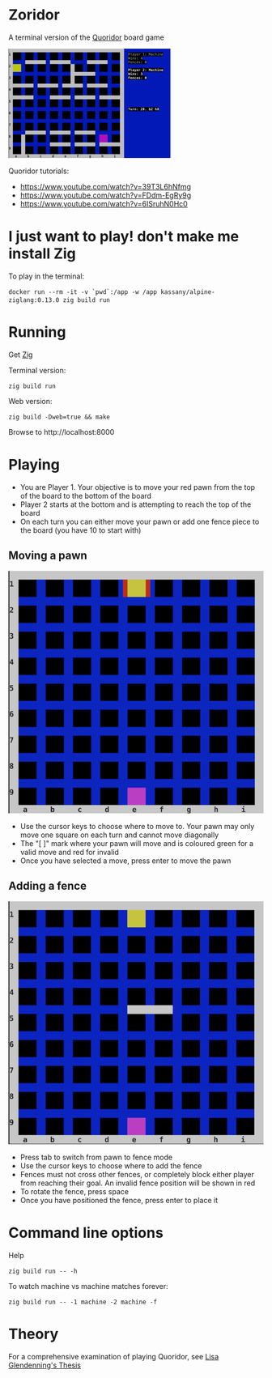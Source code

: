 # Zoridor

A terminal version of the [Quoridor](https://en.wikipedia.org/wiki/Quoridor) board game

![](doc/demo.gif)

Quoridor tutorials:

 - https://www.youtube.com/watch?v=39T3L6hNfmg
 - https://www.youtube.com/watch?v=FDdm-EgRy9g
 - https://www.youtube.com/watch?v=6ISruhN0Hc0

# I just want to play! don't make me install Zig

To play in the terminal:

    docker run --rm -it -v `pwd`:/app -w /app kassany/alpine-ziglang:0.13.0 zig build run

# Running

Get [Zig](https://ziglang.org/download/)

Terminal version:

    zig build run

Web version:

    zig build -Dweb=true && make

Browse to http://localhost:8000

# Playing

 - You are Player 1. Your objective is to move your red pawn from the top of the board to the bottom of the board
 - Player 2 starts at the bottom and is attempting to reach the top of the board
 - On each turn you can either move your pawn or add one fence piece to the board (you have 10 to start with)

## Moving a pawn

![](doc/1.png)

 - Use the cursor keys to choose where to move to. Your pawn may only move one square on each turn and cannot move diagonally
 - The "[ ]" mark where your pawn will move and is coloured green for a valid move and red for invalid
 - Once you have selected a move, press enter to move the pawn

## Adding a fence

![](doc/2.png)

 - Press tab to switch from pawn to fence mode
 - Use the cursor keys to choose where to add the fence
 - Fences must not cross other fences, or completely block either player from reaching their goal. An invalid fence position will be shown in red
 - To rotate the fence, press space
 - Once you have positioned the fence, press enter to place it

# Command line options

Help

    zig build run -- -h

To watch machine vs machine matches forever:

    zig build run -- -1 machine -2 machine -f

# Theory

For a comprehensive examination of playing Quoridor, see [Lisa Glendenning's Thesis](https://www.labri.fr/perso/renault/working/teaching/projets/files/glendenning_ugrad_thesis.pdf)

